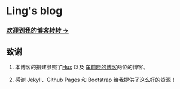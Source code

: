 
# Ling's blog

### [欢迎到我的博客转转 &rarr;](http://linglinyp.com)

## 致谢

1. 本博客的搭建参照了[Hux](http://huangxuan.me/) 以及 [车前晓的博客](http://cheqianxiao.github.io/)两位的博客。


2. 感谢 Jekyll、Github Pages 和 Bootstrap 给我提供了这么好的资源！
